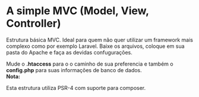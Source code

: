 # A simple MVC (Model, View, Controller)

Estrutura básica MVC. Ideal para quem não quer utilizar um framework mais complexo como por exemplo Laravel. 
Baixe os arquivos, coloque em sua pasta do Apache e faça as devidas confugurações.


Mude o <strong>.htaccess</strong> para o o caminho de sua preferencia e também o <strong>config.php</strong> para suas informações de banco de dados.<br>
<strong>Nota:</strong><br>

Esta estrutura utiliza PSR-4 com suporte para composer.
